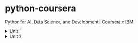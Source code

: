 # python-coursera
Python for AI, Data Science, and Development | Coursera x IBM

<details>
 <summary>Unit 1</summary>
    - [1.1 Basics](PY0101EN-1-1-Write_your_first_python_code.ipynb)
    - [1.2 Strings](PY0101EN-1-2-Strings.ipynb)
</details>
<details>
 <summary>Unit 2</summary>
    - [2.1 Tuples](PY0101EN-2-1-Tuples.ipynb)
    - [2.2 Lists](PY0101EN-2-2-Lists.ipynb)
    - [2.3 Dictionaries](PY0101EN-2-3-Tuples.ipynb)
    - [2.4 Sets](PY0101EN-2-4-Sets.ipynb)
</details>